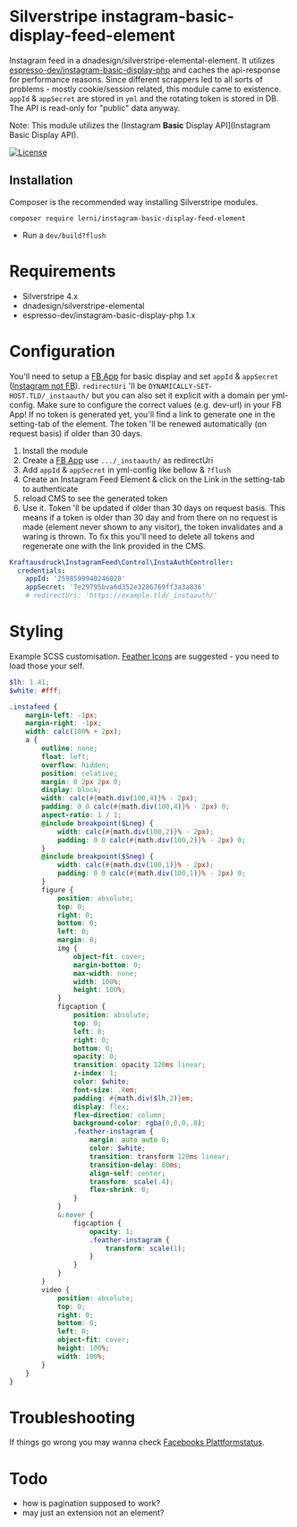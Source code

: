 # Silverstripe instagram-basic-display-feed-element
Instagram feed in a dnadesign/silverstripe-elemental-element. It utilizes [espresso-dev/instagram-basic-display-php](https://github.com/espresso-dev/instagram-basic-display-php) and caches the api-response for performance reasons. Since different scrappers led to all sorts of problems - mostly cookie/session related, this module came to existence. `appId` & `appSecret` are stored in `yml` and the rotating token is stored in DB. The API is read-only for "public" data anyway.

Note: This module utilizes the (Instagram **Basic** Display API](Instagram Basic Display API).

[![License](https://img.shields.io/badge/License-BSD%203--Clause-blue.svg)](LICENSE.md)

## Installation
Composer is the recommended way installing Silverstripe modules.
```
composer require lerni/instagram-basic-display-feed-element
```
* Run a `dev/build?flush`

# Requirements
* Silverstripe 4.x
* dnadesign/silverstripe-elemental
* espresso-dev/instagram-basic-display-php 1.x

# Configuration
You'll need to setup a [FB App](https://developers.facebook.com/docs/instagram-basic-display-api/getting-started/) for basic display and set `appId` & `appSecret` ([Instagram not FB](https://stackoverflow.com/questions/60258144/invalid-platform-app-error-using-instagram-basic-display-api)). `redirectUri` 'll be `DYNAMICALLY-SET-HOST.TLD/_instaauth/` but you can also set it explicit with a domain per yml-config. Make sure to configure the correct values (e.g. dev-url) in your FB App! If no token is generated yet, you'll find a link to generate one in the setting-tab of the element. The token 'll be renewed automatically (on request basis) if older than 30 days.

1. Install the module
2. Create a [FB App](https://developers.facebook.com/docs/instagram-basic-display-api/getting-started/) use `.../_instaauth/` as redirectUri
3. Add `appId` & `appSecret` in yml-config like bellow & `?flush`
4. Create an Instagram Feed Element & click on the Link in the setting-tab to authenticate
5. reload CMS to see the generated token
6. Use it. Token 'll be updated if older than 30 days on request basis. This means if a token is older than 30 day and from there on no request is made (element never shown to any visitor), the token invalidates and a waring is thrown. To fix this you'll need to delete all tokens and regenerate one with the link provided in the CMS.

```yaml
Kraftausdruck\InstagramFeed\Control\InstaAuthController:
  credentials:
    appId: '2598599940246020'
    appSecret: '7e29795bva6d352e3286769ff3a3a836'
    # redirectUri: 'https://example.tld/_instaauth/'
```
# Styling
Example SCSS customisation. [Feather Icons](https://feathericons.com/) are suggested - you need to load those your self.
```scss
$lh: 1.41;
$white: #fff;

.instafeed {
	margin-left: -1px;
	margin-right: -1px;
	width: calc(100% + 2px);
	a {
		outline: none;
		float: left;
		overflow: hidden;
		position: relative;
		margin: 0 2px 2px 0;
		display: block;
		width: calc(#{math.div(100,4)}% - 2px);
		padding: 0 0 calc(#{math.div(100,4)}% - 2px) 0;
        aspect-ratio: 1 / 1;
		@include breakpoint($Lneg) {
			width: calc(#{math.div(100,2)}% - 2px);
			padding: 0 0 calc(#{math.div(100,2)}% - 2px) 0;
		}
		@include breakpoint($Sneg) {
			width: calc(#{math.div(100,1)}% - 2px);
			padding: 0 0 calc(#{math.div(100,1)}% - 2px) 0;
		}
		figure {
			position: absolute;
			top: 0;
			right: 0;
			bottom: 0;
			left: 0;
			margin: 0;
			img {
				object-fit: cover;
				margin-bottom: 0;
				max-width: none;
				width: 100%;
				height: 100%;
			}
			figcaption {
				position: absolute;
				top: 0;
				left: 0;
				right: 0;
				bottom: 0;
				opacity: 0;
				transition: opacity 120ms linear;
				z-index: 1;
				color: $white;
				font-size: .8em;
				padding: #{math.div($lh,2)}em;
				display: flex;
				flex-direction: column;
				background-color: rgba(0,0,0,.8);
				.feather-instagram {
					margin: auto auto 0;
					color: $white;
					transition: transform 120ms linear;
					transition-delay: 80ms;
					align-self: center;
					transform: scale(.4);
					flex-shrink: 0;
				}
			}
			&:hover {
				figcaption {
					opacity: 1;
					.feather-instagram {
						transform: scale(1);
					}
				}
			}
		}
		video {
			position: absolute;
			top: 0;
			right: 0;
			bottom: 0;
			left: 0;
			object-fit: cover;
			height: 100%;
			width: 100%;
		}
	}
}
```
# Troubleshooting
If things go wrong you may wanna check [Facebooks Plattformstatus](https://developers.facebook.com/status/dashboard/).

# Todo
* how is pagination supposed to work?
* may just an extension not an element?
